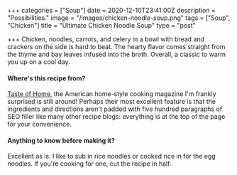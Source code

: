 +++
categories = ["Soup"]
date = 2020-12-10T23:41:00Z
description = "Possibilities."
image = "/images/chicken-noodle-soup.png"
tags = ["Soup", "Chicken"]
title = "Ultimate Chicken Noodle Soup"
type = "post"

+++
Chicken, noodles, carrots, and celery in a bowl with bread and crackers on the side is hard to beat. The hearty flavor comes straight from the thyme and bay leaves infused into the broth. Overall, a classic to warm you up on a cool day.

#### Where's this recipe from?

[Taste of Home](https://www.tasteofhome.com/recipes/the-ultimate-chicken-noodle-soup/ "Taste of Home"), the American home-style cooking magazine I'm frankly surprised is still around! Perhaps their most excellent feature is that the ingredients and directions aren't padded with five hundred paragraphs of SEO filler like many other recipe blogs: everything is at the top of the page for your convenience.

#### Anything to know before making it?

Excellent as is. I like to sub in rice noodles or cooked rice in for the egg noodles. If you're cooking for one, cut the recipe in half.